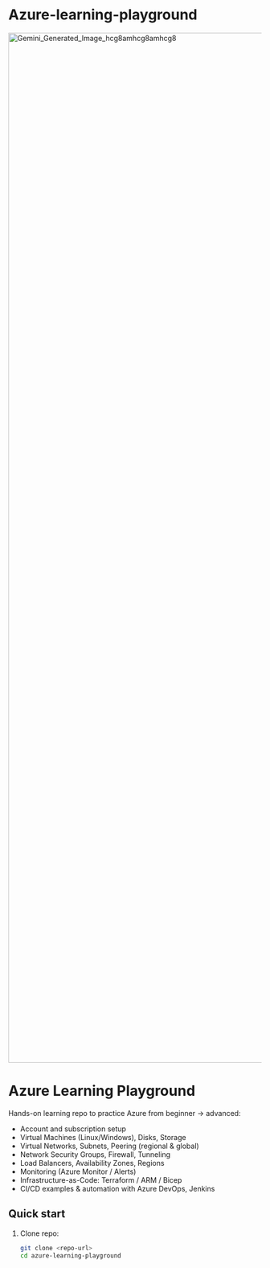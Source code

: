 # Azure-learning-playground
<img width="2048" height="2048" alt="Gemini_Generated_Image_hcg8amhcg8amhcg8" src="https://github.com/user-attachments/assets/4bb322e3-f575-4e1a-97ba-05da4b38d580" />

# Azure Learning Playground

Hands-on learning repo to practice Azure from beginner → advanced:
- Account and subscription setup
- Virtual Machines (Linux/Windows), Disks, Storage
- Virtual Networks, Subnets, Peering (regional & global)
- Network Security Groups, Firewall, Tunneling
- Load Balancers, Availability Zones, Regions
- Monitoring (Azure Monitor / Alerts)
- Infrastructure-as-Code: Terraform / ARM / Bicep
- CI/CD examples & automation with Azure DevOps, Jenkins

## Quick start
1. Clone repo:
   ```bash
   git clone <repo-url>
   cd azure-learning-playground



